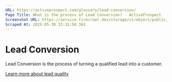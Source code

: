 ```yaml
---
URL: https://activeprospect.com/glossary/lead-conversion/
Page Title: What is the process of Lead Conversion? - ActiveProspect
Screenshot URL: https://service.firecrawl.dev/storage/v1/object/public/media/screenshot-8d2285bc-2137-4c4d-a102-7e4b58b7a8c6.png
Scraped At: 2025-05-30 23:31:50.361
---
```

# Lead Conversion

Lead Conversion is the process of turning a qualified lead into a customer.

[Learn more about lead quality](https://activeprospect.com/blog/lead-quality/)

